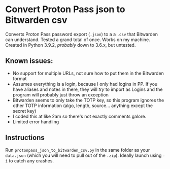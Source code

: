 # Convert Proton Pass json to Bitwarden csv

Converts Proton Pass password export (`.json`) to a a `.csv` that Bitwarden can understand.
Tested a grand total of once. Works on my machine. Created in Python 3.9.2, *probably* down to 3.6.x, but untested.

## Known issues:
 - No support for multiple URLs, not sure how to put them in the Bitwarden format
 - Assumes everything is a login, because I only had logins in PP. If you have aliases and notes in there, they will *try* to import as Logins and the program will probably just throw an exception
 - Bitwarden seems to only take the TOTP key, so this program ignores the other TOTP information (algo, length, source... anything except the secret key)
 - I coded this at like 2am so there's not exactly comments galore.
 - Limited error handling

## Instructions

Run `protonpass_json_to_bitwarden_csv.py` in the same folder as your `data.json` (which you will need to pull out of the `.zip`). Ideally launch using `-i` to catch any crashes.
